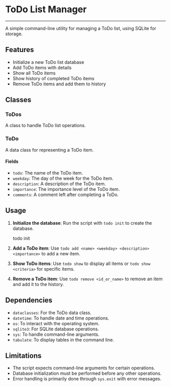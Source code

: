 # ToDo List Manager
---

A simple command-line utility for managing a ToDo list, using SQLite for storage.

## Features

- Initialize a new ToDo list database
- Add ToDo items with details
- Show all ToDo items
- Show history of completed ToDo items
- Remove ToDo items and add them to history

## Classes

### ToDos

A class to handle ToDo list operations.

### ToDo

A data class for representing a ToDo item.

#### Fields

- `todo`: The name of the ToDo item.
- `weekday`: The day of the week for the ToDo item.
- `description`: A description of the ToDo item.
- `importance`: The importance level of the ToDo item.
- `comments`: A comment left after completing a ToDo.

## Usage

1. **Initialize the database**: Run the script with `todo init` to create the database.

    todo init
    
2. **Add a ToDo item**: Use `todo add <name> <weekday> <description> <importance>` to add a new item.
3. **Show ToDo items**: Use `todo show` to display all items or `todo show <criteria>` for specific items.
4. **Remove a ToDo item**: Use `todo remove <id_or_name>` to remove an item and add it to the history.

## Dependencies

- `dataclasses`: For the ToDo data class.
- `datetime`: To handle date and time operations.
- `os`: To interact with the operating system.
- `sqlite3`: For SQLite database operations.
- `sys`: To handle command-line arguments.
- `tabulate`: To display tables in the command line.

## Limitations

- The script expects command-line arguments for certain operations.
- Database initialization must be performed before any other operations.
- Error handling is primarily done through `sys.exit` with error messages.
